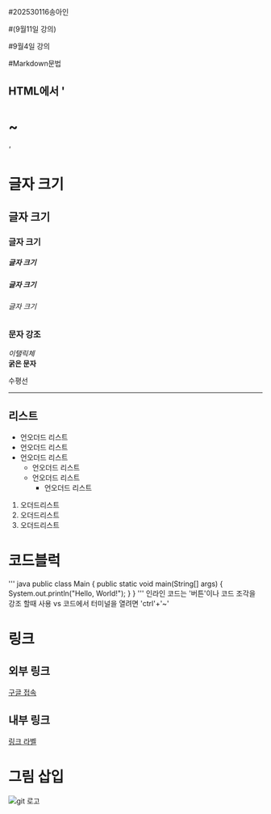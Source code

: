 #202530116송아인

#(9월11일 강의)

#9월4일 강의

#Markdown문법

## HTML에서 ' <h1> ~ <h6>'

# 글자 크기 
## 글자 크기 
### 글자 크기 
##### 글자 크기 
##### 글자 크기 
###### 글자 크기 

### 문자 강조
*이탤릭체*  
**굵은 문자**

수평선
***

## 리스트 
* 언오더드 리스트
* 언오더드 리스트
* 언오더드 리스트   
    * 언오더드 리스트
    * 언오더드 리스트
        * 언오더드 리스트

 1. 오더드리스트   
 2. 오더드리스트   
 3. 오더드리스트 
 
 # 코드블럭
 ''' java
public class Main {
    public static void main(String[] args) {
        System.out.println("Hello, World!");
    }
}
'''
인라인 코드는  '버튼'이나 코드 조각을 강조 할때 사용 
vs 코드에서 터미널을 열려면 'ctrl'+'~'

# 링크

## 외부 링크 
[구글 접속](https://google.com "구글주소")

## 내부 링크
[링크 라벨](#리스트)

# 그림 삽입
![git 로고](./git.png "깃 로고")
